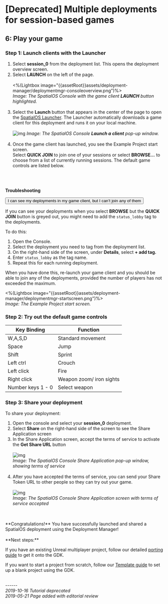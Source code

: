 
# [Deprecated] Multiple deployments for session-based games
## 6: Play your game

### Step 1: Launch clients with the Launcher
1.  Select **session_0** from the deployment list. This opens the deployment overview screen.
1. Select **LAUNCH** on the left of the page.<br/></br>
<%(Lightbox image="{{assetRoot}}assets/deployment-manager/deploymentmgr-consoleoverview.png")%></br>
_Image: The SpatialOS Console with the game client **LAUNCH** button highlighted._<br/></br>
1. Select the **Launch** button that appears in the center of the page to open the [SpatialOS Launcher](https://docs.improbable.io/reference/latest/shared/operate/launcher). The Launcher automatically downloads a game client for this deployment and runs it on your local machine. </br></br>
![img]({{assetRoot}}assets/deployment-manager/deploymentmgr-launch.png)
_Image: The SpatialOS Console **Launch a client** pop-up window._<br/></br>
1. Once the game client has launched, you see the Example Project start screen.</br>
Select **QUICK JOIN** to join one of your sessions or select **BROWSE...** to choose from a list of currently running sessions. The default game controls are listed below.
</br>
</br>

**Troubleshooting**</br>

<button class="collapsible">I can see my deployments in my game client, but I can’t join any of them</button>
<div>


If you can see your deployments when you select **BROWSE**  but the **QUICK JOIN** button is greyed out, you might need to add the `status_lobby` tag to the deployments. 

To do this:

1. Open the Console.
1. Select the deployment you need to tag from the deployment list.
1. On the right-hand side of the screen, under **Details**, select **+ add tag.**
1. Enter `status_lobby` as the tag name. 
5. Repeat this for each running deployment. 

When you have done this, re-launch your game client and you should be able to join any of the deployments, provided the number of players has not exceeded the maximum.


</div>

<%(Lightbox image="{{assetRoot}}assets/deployment-manager/deploymentmgr-startscreen.png")%></br>
_Image: The Example Project start screen._

### Step 2: Try out the default game controls
| **Key Binding**   | **Function**             |
| ----------------- | ------------------------ |
| W,A,S,D           | Standard movement        |
| Space             | Jump                     |
| Shift             | Sprint                   |
| Left ctrl         | Crouch                   |
| Left click        | Fire                     |
| Right click       | Weapon zoom/ iron sights |
| Number keys 1 - 0 | Select weapon            |

### Step 3: Share your deployment

To share your deployment: 

1. Open the console and select your **session_0** deployment. 
1. Select **Share** on the right-hand side of the screen to see the Share Application screen
1. In the Share Application screen, accept the terms of service to activate the **Get Share URL** button<br/></br>
![img]({{assetRoot}}assets/deployment-manager/deploymentmgr-share.png)<br/>
_Image: The SpatialOS Console Share Application pop-up window, showing terms of service_<br/></br>
1. After you have accepted the terms of service, you can send your Share Token URL to other people so they can try out your game. <br/><br/>
![img]({{assetRoot}}assets/deployment-manager/deploymentmgr-share2.png)</br>
_Image: The SpatialOS Console Share Application screen with terms of service accepted_<br/></br>


</br>
**Congratulations!** You have successfully launched and shared a SpatialOS deployment using the Deployment Manager! 

</br>
</br>
**Next steps:**

If you have an existing Unreal multiplayer project, follow our detailed [porting guide]({{urlRoot}}/content/tutorials/tutorial-porting-guide) to get it onto the GDK.

If you want to start a project from scratch, follow our [Template guide](https://docs-staging.improbable.io/unreal/1.0/content/get-started/gdk-template) to set up a blank project using the GDK.


<br/>------<br/>
_2019-10-16 Tutorial deprecated_<br/>
_2019-05-21 Page added with editorial review_
